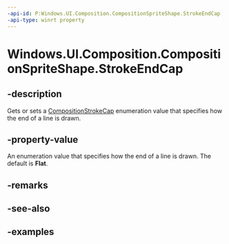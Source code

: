 ```yaml
---
-api-id: P:Windows.UI.Composition.CompositionSpriteShape.StrokeEndCap
-api-type: winrt property
---
```


<!-- Property syntax.
public CompositionStrokeCap StrokeEndCap { get;  set; }
-->

# Windows.UI.Composition.CompositionSpriteShape.StrokeEndCap

## -description

Gets or sets a [CompositionStrokeCap](compositionstrokecap.md) enumeration value that specifies how the end of a line is drawn.



## -property-value

An enumeration value that specifies how the end of a line is drawn. The default is **Flat**.

## -remarks

## -see-also

## -examples

